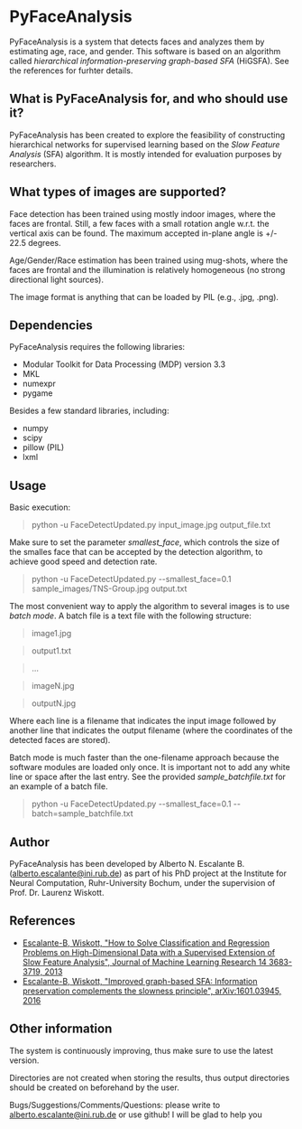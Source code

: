 # PyFaceAnalysis
PyFaceAnalysis is a system that detects faces and analyzes them by estimating age, race, and gender. 
This software is based on an algorithm called *hierarchical information-preserving graph-based SFA* (HiGSFA). See the references for furhter details.

## What is PyFaceAnalysis for, and who should use it?
PyFaceAnalysis has been created to explore the feasibility of constructing hierarchical networks for supervised learning based on the *Slow Feature Analysis* (SFA) algorithm. It is mostly intended for evaluation purposes by researchers. 

## What types of images are supported?
Face detection has been trained using mostly indoor images, where the faces are frontal. Still, a few faces with a small rotation angle w.r.t. the vertical axis can be found. The maximum accepted in-plane angle is +/- 22.5 degrees.

Age/Gender/Race estimation has been trained using mug-shots, where the faces are frontal and the illumination is relatively homogeneous (no strong directional light sources).

The image format is anything that can be loaded by PIL (e.g., .jpg, .png).

## Dependencies
PyFaceAnalysis requires the following libraries:
* Modular Toolkit for Data Processing (MDP) version 3.3
* MKL
* numexpr
* pygame

Besides a few standard libraries, including:
* numpy
* scipy
* pillow (PIL)
* lxml

## Usage
Basic execution:
  > python -u FaceDetectUpdated.py input_image.jpg output_file.txt

Make sure to set the parameter *smallest_face*, which controls the size of the smalles face that can be accepted by the detection algorithm, to achieve good speed and detection rate. 
  > python -u FaceDetectUpdated.py --smallest_face=0.1 sample_images/TNS-Group.jpg output.txt

The most convenient way to apply the algorithm to several images is to use *batch mode*. A batch file is a text file with the following structure:
> image1.jpg

> output1.txt

> ...

> imageN.jpg

> outputN.jpg

Where each line is a filename that indicates the input image followed by another line that indicates the output filename (where the coordinates of the detected faces are stored).

Batch mode is much faster than the one-filename approach because the software modules are loaded only once. It is important not to add  any white line or space after the last entry. See the provided *sample_batchfile.txt* for an example of a batch file.
  > python -u FaceDetectUpdated.py --smallest_face=0.1 --batch=sample_batchfile.txt

## Author
PyFaceAnalysis has been developed by Alberto N. Escalante B. (alberto.escalante@ini.rub.de) as part of his PhD project at the Institute for Neural Computation, Ruhr-University Bochum, under the supervision of Prof. Dr. Laurenz Wiskott.

## References

* [Escalante-B, Wiskott, "How to Solve Classification and Regression Problems on High-Dimensional Data with a Supervised Extension of Slow Feature Analysis", Journal of Machine Learning Research 14 3683-3719, 2013](http://www.jmlr.org/papers/volume14/escalante13a/escalante13a.pdf)
* [Escalante-B, Wiskott, "Improved graph-based SFA: Information preservation complements the slowness principle", arXiv:1601.03945, 2016](https://arxiv.org/abs/1601.03945)


## Other information
The system is continuously improving, thus make sure to use the latest version.

Directories are not created when storing the results, thus output directories should be created on beforehand by the user.

Bugs/Suggestions/Comments/Questions: please write to alberto.escalante@ini.rub.de or use github!
I will be glad to help you